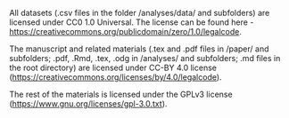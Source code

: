All datasets (.csv files in the folder /analyses/data/ and subfolders) are licensed under CC0 1.0 Universal.
The license can be found here - https://creativecommons.org/publicdomain/zero/1.0/legalcode.

The manuscript and related materials (.tex and .pdf files in /paper/ and subfolders; .pdf, .Rmd, .tex, .odg in
/analyses/ and subfolders; .md files in the root directory) are licensed under CC-BY 4.0 license
(https://creativecommons.org/licenses/by/4.0/legalcode).

The rest of the materials is licensed under the GPLv3 license (https://www.gnu.org/licenses/gpl-3.0.txt).
